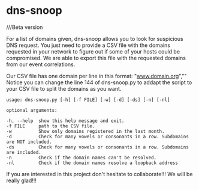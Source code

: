 dns-snoop
=========
///Beta version

For a list of domains given, dns-snoop allows you to look for suspicious DNS request. You just need to provide a CSV file with the domains requested in your network to figure out if some of your hosts could be compromised. We are able to export this file with the requested domains from our event correlations.

Our CSV file has one domain per line in this format: "www.domain.org","" Notice you can change the line 144 of dns-snoop.py to addapt the script to your CSV file to split the domains as you want.


	usage: dns-snoop.py [-h] [-f FILE] [-w] [-d] [-ds] [-n] [-nl]
	
	optional arguments:

	-h, --help  show this help message and exit.
	-f FILE     path to the CSV file.
	-w          Show only domains registered in the last month.
	-d          Check for many vowels or consonants in a row. Subdomains are NOT included.
	-ds         Check for many vowels or consonants in a row. Subdomains are included.
	-n          Check if the domain names can't be resolved.
	-nl         Check if the domain names resolve a loopback address

If you are interested in this project don't hesitate to collaborate!!! We will be really glad!!!
